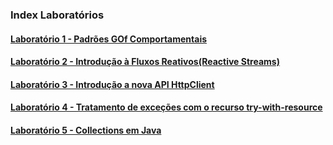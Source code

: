 ### Index Laboratórios

#### [Laboratório 1 - Padrões GOf Comportamentais](./src/main/java/dia03/laboratorio1/)<br/>
#### [Laboratório 2 - Introdução à Fluxos Reativos(Reactive Streams)](./src/main/java/dia03/laboratorio2/)<br/>
#### [Laboratório 3 - Introdução a nova API HttpClient](./src/main/java/dia03/laboratorio3/)<br/>
#### [Laboratório 4 - Tratamento de exceções com o recurso try-with-resource](./src/main/java/dia03/laboratorio4/)<br/>
#### [Laboratório 5 - Collections em Java](./src/main/java/dia03/laboratorio5/)<br/>

